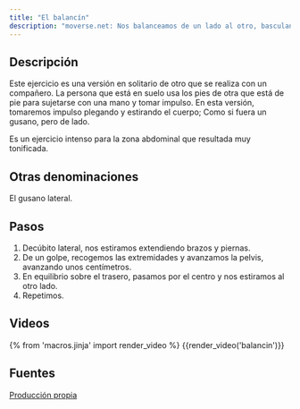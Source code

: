 ```yaml
---
title: "El balancín"
description: "moverse.net: Nos balanceamos de un lado al otro, basculando sobre el trasero"
---
```


## Descripción

Este ejercicio es una versión en solitario de otro que se realiza con un compañero. La persona que está en suelo usa los pies de otra que está de pie para sujetarse con una mano y tomar impulso. En esta versión, tomaremos impulso plegando y estirando el cuerpo; Como si fuera un gusano, pero de lado.

Es un ejercicio intenso para la zona abdominal que resultada muy tonificada.


## Otras denominaciones

El gusano lateral.

## Pasos

1. Decúbito lateral, nos estiramos extendiendo brazos y piernas.
2. De un golpe, recogemos las extremidades y avanzamos la pelvis, avanzando unos centímetros.
3. En equilibrio sobre el trasero, pasamos por el centro y nos estiramos al otro lado.
4. Repetimos.

## Videos


{% from 'macros.jinja' import render_video %}
{{render_video('balancin')}}


## Fuentes

[Producción propia]({{config.site_url}})
